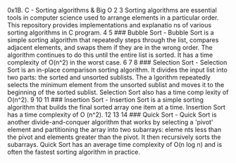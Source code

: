 0x1B. C - Sorting algorithms & Big O
  2 
  3 Sorting algorithms are essential tools in computer science used to arrange elements in a particular order. This repository provides implementations and explanatio    ns of various sorting algorithms in C program.
  4 
  5 ###  Bubble Sort - Bubble Sort is a simple sorting algorithm that repeatedly steps through the list, compares adjacent elements, and swaps them if they are in the     wrong order. The algorithm continues to do this until the entire list is sorted. It has a time complexity of O(n^2) in the worst case.
  6 
  7 
  8 ### Selection Sort - Selection Sort is an in-place comparison sorting algorithm. It divides the input list into two parts: the sorted and unsorted sublists. The a    lgorithm repeatedly selects the minimum element from the unsorted sublist and moves it to the beginning of the sorted sublist. Selection Sort also has a time comp    lexity of O(n^2).
  9 
 10 
 11 ### Insertion Sort - Insertion Sort is a simple sorting algorithm that builds the final sorted array one item at a time. Insertion Sort has a time complexity of O    (n^2).
 12 
 13 
 14 ### Quick Sort - Quick Sort is another divide-and-conquer algorithm that works by selecting a 'pivot' element and partitioning the array into two subarrays: eleme    nts less than the pivot and elements greater than the pivot. It then recursively sorts the subarrays. Quick Sort has an average time complexity of O(n log n) and     is often the fastest sorting algorithm in practice.

